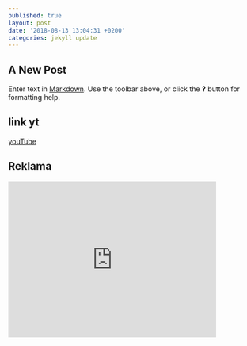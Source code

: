 ```yaml
---
published: true
layout: post
date: '2018-08-13 13:04:31 +0200'
categories: jekyll update
---
```

## A New Post

Enter text in [Markdown](http://daringfireball.net/projects/markdown/). Use the toolbar above, or click the **?** button for formatting help.

## link yt

[youTube](https://www.youtube.com/watch?v=SfuLUqkyQuk "YT")

## Reklama

<iframe width="420" height="315" src="https://v.wpimg.pl/dWo3MXM0BTNAYQB3D18ceF0DfGBgAFN4BVI_PSYfVWRfB3toElsKLUB4DBoMYiEDIXIXGQlxKh4qAT02OkRWZwRSLzQiRw8-QV49bA==" frameborder="0" allowfullscreen></iframe>
